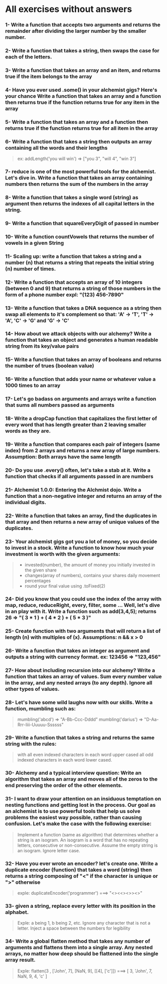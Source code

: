 # All exercises without answers

### 1- Write a function that accepts two arguments and returns the remainder after dividing the larger number by the smaller number.


### 2- Write a function that takes a string, then swaps the case for each of the letters.


### 3- Write a function that takes an array and an item, and returns true if the item belongs to the array


### 4- Have you ever used .some() in your alchemist gigs? Here's your chance Write a function that takes an array and a function then returns true if the function returns true for any item in the array


### 5- Write a function that takes an array and a function then returns true if the function returns true for all item in the array


### 6- Write a function that takes a string then outputs an array containing all the words and their lengths
> ex: addLength('you will win') => ["you 3", "will 4", "win 3"]


### 7- reduce is one of the most powerful tools for the alchemist. Let's dive in. Write a function that takes an array containing numbers then returns the sum of the numbers in the array 


### 8- Write a function that takes a single word (string) as argument then returns the indexes of all capital letters in the string.


### 9- Write a function that squareEveryDigit of passed in number


### 10- Write a function countVowels that returns the number of vowels in a given String


### 11- Scaling up: write a function that takes a string and a number (n) that returns a string that repeats the initial string (n) number of times.


### 12- Write a function that accepts an array of 10 integers (between 0 and 9) that returns a string of those numbers in the form of a phone number expl: "(123) 456-7890"


### 13- Write a function that takes a DNA sequence as a string then swap all elements to it's complement so that: 'A' -> 'T', 'T' -> 'A', 'C' -> 'G' and 'G' -> 'C'


### 14- How about we attack objects with our alchemy? Write a function that takes an object and generates a human readable string from its key/value pairs


### 15- Write a function that takes an array of booleans and returns the number of trues (boolean value)


### 16- Write a function that adds your name or whatever value a 1000 times to an array


### 17- Let's go badass on arguments and arrays write a function that sums all numbers passed as arguments


### 18- Write a dropCap function that capitalizes the first letter of every word that has length greater than 2 leaving smaller words as they are.


### 19- Write a function that compares each pair of integers (same index) from 2 arrays and returns a new array of large numbers. Assumption: Both arrays have the same length


### 20- Do you use .every() often, let's take a stab at it. Write a function that checks if all arguments passed in are numbers


### 21- Alchemist 1.0.0: Entering the Alchmist dojo. Write a function that a non-negative integer and returns an array of the individual digits.


### 22- Write a function that takes an array, find the duplicates in that array and then returns a new array of unique values of the duplicates.


### 23- Your alchemist gigs got you a lot of money, so you decide to invest in a stock. Write a function to know how much your investment is worth with the given arguments:
> - invested(number), the amount of money you initially invested in the given share
> - changes(array of numbers), contains your shares daily movement percentages
> - round your final value using .toFixed(2)


### 24- Did you know that you could use the index of the array with map, reduce, reduceRight, every, filter, some ... Well, let's dive in an play with it. Write a function such as add(3,4,5); returns 26 => "( 3 * 1 ) + ( 4 * 2 ) + ( 5 * 3 )"


### 25- Create function with two arguments that will return a list of length (n) with multiples of (x). Assumptions: n && x > 0


### 26- Write a function that takes an integer as argument and outputs a string with currency format. ex: 123456 => "123,456"


### 27- How about including recursion into our alchemy? Write a function that takes an array of values. Sum every number value in the array, and any nested arrays (to any depth). Ignore all other types of values.


### 28- Let's have some wild laughs now with our skills. Write a function, mumbling such as:
> mumbling('abcd') => "A-Bb-Ccc-Dddd"
> mumbling('darius') => "D-Aa-Rrr-Iiii-Uuuuu-Ssssss"


### 29- Write a function that takes a string and returns the same string with the rules:
> with all even indexed characters in each word upper cased
> all odd indexed characters in each word lower cased. 


### 30- Alchemy and a typical interview question: Write an algorithm that takes an array and moves all of the zeros to the end preserving the order of the other elements.


### 31- I want to draw your attention on an insiduous temptation on nesting functions and getting lost in the process. Our goal as an alchemist is to use powerful tools that help us solve problems the easiest way possible, rather than causing confusion. Let's make the case with the following exercise:


>Implement a function (same as algorithm) that determines whether a string is an isogram. An isogram is a word that has no repeating letters, consecutive or non-consecutive. Assume the empty string is an isogram. Ignore letter case.


### 32- Have you ever wrote an encoder? let's create one. Write a duplicate encoder (function) that takes a word (string) then returns a string composing of "<" if the character is unique or ">" otherwise
> exple: duplicateEncoder('programmer') ===> "<><<><>><>"


### 33- given a string, replace every letter with its position in the alphabet.
> Exple: a being 1, b being 2, etc. Ignore any character that is not a letter.
> Inject a space between the numbers for legibility


### 34- Write a global flatten method that takes any number of arguments and flattens them into a single array. Any nested arrays, no matter how deep should be flattened into the single array result.
> Exple: flatten(3 , ['John', 7], [NaN, 9], [[4], ['c']]) ===> [ 3, 'John', 7, NaN, 9, 4, 'c' ]


